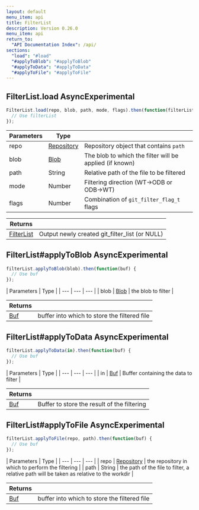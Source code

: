 ```yaml
---
layout: default
menu_item: api
title: FilterList
description: Version 0.26.0
menu_item: api
return_to:
  "API Documentation Index": /api/
sections:
  "load": "#load"
  "#applyToBlob": "#applyToBlob"
  "#applyToData": "#applyToData"
  "#applyToFile": "#applyToFile"
---
```


## <a name="load"></a><span>FilterList.</span>load <span class="tags"><span class="async">Async</span><span class="experimental">Experimental</span></span>

```js
FilterList.load(repo, blob, path, mode, flags).then(function(filterList) {
  // Use filterList
});
```

| Parameters | Type |   |
| --- | --- | --- |
| repo | [Repository](/api/repository/) | Repository object that contains `path` |
| blob | [Blob](/api/blob/) | The blob to which the filter will be applied (if known) |
| path | String | Relative path of the file to be filtered |
| mode | Number | Filtering direction (WT->ODB or ODB->WT) |
| flags | Number | Combination of `git_filter_flag_t` flags |

| Returns |  |
| --- | --- |
| [FilterList](/api/filter_list/) | Output newly created git_filter_list (or NULL) |

## <a name="applyToBlob"></a><span>FilterList#</span>applyToBlob <span class="tags"><span class="async">Async</span><span class="experimental">Experimental</span></span>

```js
filterList.applyToBlob(blob).then(function(buf) {
  // Use buf
});
```

| Parameters | Type |
| --- | --- | --- |
| blob | [Blob](/api/blob/) | the blob to filter |

| Returns |  |
| --- | --- |
| [Buf](/api/buf/) | buffer into which to store the filtered file |

## <a name="applyToData"></a><span>FilterList#</span>applyToData <span class="tags"><span class="async">Async</span><span class="experimental">Experimental</span></span>

```js
filterList.applyToData(in).then(function(buf) {
  // Use buf
});
```

| Parameters | Type |
| --- | --- | --- |
| in | [Buf](/api/buf/) | Buffer containing the data to filter |

| Returns |  |
| --- | --- |
| [Buf](/api/buf/) | Buffer to store the result of the filtering |

## <a name="applyToFile"></a><span>FilterList#</span>applyToFile <span class="tags"><span class="async">Async</span><span class="experimental">Experimental</span></span>

```js
filterList.applyToFile(repo, path).then(function(buf) {
  // Use buf
});
```

| Parameters | Type |
| --- | --- | --- |
| repo | [Repository](/api/repository/) | the repository in which to perform the filtering |
| path | String | the path of the file to filter, a relative path will be taken as relative to the workdir |

| Returns |  |
| --- | --- |
| [Buf](/api/buf/) | buffer into which to store the filtered file |

